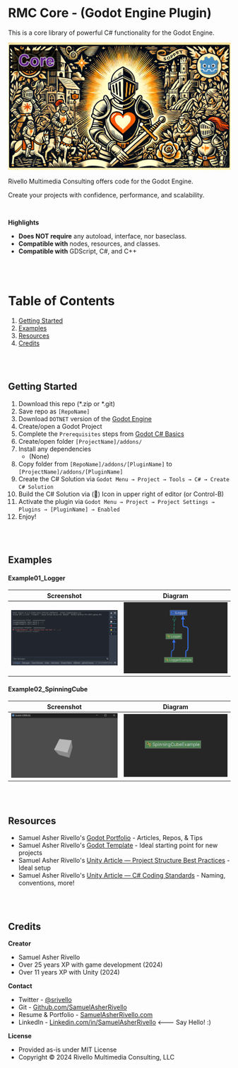 # RMC Core - (Godot Engine Plugin)

This is a core library of powerful C# functionality for the Godot Engine.

<img src="./addons/RMC Core/Library/Documentation/Screenshot.png" width="600" >

<BR>

Rivello Multimedia Consulting offers code for the Godot Engine.

Create your projects with confidence, performance, and scalability.

<BR>

**Highlights**

* **Does NOT require** any autoload, interface, nor baseclass. 
* **Compatible with** nodes, resources, and classes.
* **Compatible with** GDScript, C#, and C++

<BR>
<BR>

# Table of Contents

1. [Getting Started](#getting-started)
1. [Examples](#examples)
1. [Resources](#resources)
1. [Credits](#credits)


<BR>
<BR>

## Getting Started

1. Download this repo (*.zip or *.git)
1. Save repo as `[RepoName]`
1. Download `DOTNET` version of the [Godot Engine](https://godotengine.org/)
1. Create/open a Godot Project
1. Complete the `Prerequisites` steps from [Godot C# Basics](https://docs.godotengine.org/en/stable/tutorials/scripting/c_sharp/c_sharp_basics.html)
1. Create/open folder `[ProjectName]/addons/`
1. Install any dependencies
    * (None)
1. Copy folder from `[RepoName]/addons/[PluginName]` to `[ProjectName]/addons/[PluginName]`
1. Create the C# Solution via `Godot Menu → Project → Tools → C# → Create C# Solution`
1. Build the C# Solution via (🔨) Icon in upper right of editor (or Control-B)
1. Activate the plugin via `Godot Menu → Project → Project Settings → Plugins → [PluginName] → Enabled`
1. Enjoy!


<BR>
<BR>

## Examples


#### Example01_Logger

| Screenshot | Diagram |
|---|---|
| <img src="./addons/RMC Core/Examples/Example01_Logger/Documentation/Screenshot.png" width="300"/> | <img src="./addons/RMC Core/Examples/Example01_Logger/Documentation/Diagram.png" width="300"/> |

#### Example02_SpinningCube

| Screenshot | Diagram |
|---|---|
| <img src="./addons/RMC Core/Examples/Example02_SpinningCube/Documentation/Screenshot.png" width="300"/> | <img src="./addons/RMC Core/Examples/Example02_SpinningCube/Documentation/Diagram.png" width="300"/> |




<BR>
<BR>

## Resources

* Samuel Asher Rivello's <a href="https://www.samuelasherrivello.com/godot-portfolio/">Godot Portfolio</a> - Articles, Repos, & Tips
* Samuel Asher Rivello's <a href="https://github.com/SamuelAsherRivello/godot-project-template/">Godot Template</a> - Ideal starting point for new projects
* Samuel Asher Rivello's <a href="https://sam-16930.medium.com/unity-project-structure-a694792cefed">Unity Article — Project Structure Best Practices</a> - Ideal setup
* Samuel Asher Rivello's <a href="https://sam-16930.medium.com/coding-standards-in-c-39aefee92db8">Unity Article — C# Coding Standards</a> - Naming, conventions, more!

<BR>
<BR>


## Credits

**Creator**

- Samuel Asher Rivello 
- Over 25 years XP with game development (2024)
- Over 11 years XP with Unity (2024)

**Contact**

- Twitter - <a href="https://twitter.com/srivello/">@srivello</a>
- Git - <a href="https://github.com/SamuelAsherRivello/">Github.com/SamuelAsherRivello</a>
- Resume & Portfolio - <a href="http://www.SamuelAsherRivello.com">SamuelAsherRivello.com</a>
- LinkedIn - <a href="https://Linkedin.com/in/SamuelAsherRivello">Linkedin.com/in/SamuelAsherRivello</a> <--- Say Hello! :)

**License**

* Provided as-is under MIT License 
* Copyright © 2024 Rivello Multimedia Consulting, LLC

